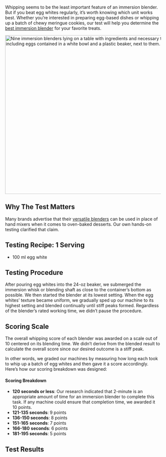 Whipping seems to be the least important feature of an immersion blender. But if you beat egg whites regularly, it’s worth knowing which unit works best. Whether you’re interested in preparing egg-based dishes or whipping up a batch of chewy meringue cookies, our test will help you determine the [best immersion blender](https://healthykitchen101.com/blenders/reviews/best/immersion-blenders/) for your favorite treats.

<img src="https://cdn.healthykitchen101.com/reviews/images/blenders/cl7h1yttw00036r88eqwtc6u9.jpg" alt="Nine immersion blenders lying on a table with ingredients and necessary tools for the whipped egg-white test, including eggs contained in a white bowl and a plastic beaker, next to them." width="768" height="512">

Why The Test Matters
--------------------

Many brands advertise that their [versatile blenders](https://healthykitchen101.com/blenders/reviews/best/) can be used in place of hand mixers when it comes to oven-baked desserts. Our own hands-on testing clarified that claim.

Testing Recipe: 1 Serving 
--------------------------

*   100 ml egg white

Testing Procedure
-----------------

After pouring egg whites into the 24-oz beaker, we submerged the immersion whisk or blending shaft as close to the container’s bottom as possible. We then started the blender at its lowest setting. When the egg whites’ texture became uniform, we gradually sped up our machine to its highest setting and blended continually until stiff peaks formed. Regardless of the blender’s rated working time, we didn’t pause the procedure.

Scoring Scale
-------------

The overall whipping score of each blender was awarded on a scale out of 10 centered on its blending time. We didn’t derive from the blended result to calculate the overall score since our desired outcome is a stiff peak. 

In other words, we graded our machines by measuring how long each took to whip up a batch of egg whites and then gave it a score accordingly. Here’s how our scoring breakdown was designed: 

#### Scoring Breakdown

*   **120 seconds or less**: Our research indicated that 2-minute is an appropriate amount of time for an immersion blender to complete this task. If any machine could ensure that completion time, we awarded it 10 points. 
*   **121-135 seconds**: 9 points
*   **136-150 seconds**: 8 points
*   **151-165** **seconds**: 7 points
*   **166-180** **seconds**: 6 points
*   **181-195 seconds**: 5 points

Test Results
------------